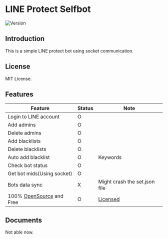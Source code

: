 # LINE Protect Selfbot

![Version](https://img.shields.io/badge/v0.4-OpenSource-FF0033.svg)

## Introduction
This is a simple LINE protect bot using socket communication.

## License
MIT License.

## Features
| Feature | Status |  Note |
|---|---|---|
| Login to LINE account | O |
| Add admins | O |
| Delete admins | O |
| Add blacklists | O |
| Delete blacklists | O |
| Auto add blacklist | O | Keywords |
| Check bot status | O |
| Get bot mids(Using socket) | O |
| Bots data sync | X | Might crash the set.json file |
| 100% [OpenSource](https://github.com/light-technology/line-selfbot-socket) and Free | O | [Licensed](#License) |

## Documents
Not able now.
